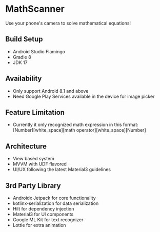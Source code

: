 # MathScanner
Use your phone's camera to solve mathematical equations!

## Build Setup
* Android Studio Flamingo
* Gradle 8
* JDK 17

## Availability
* Only support Android 8.1 and above
* Need Google Play Services available in the device for image picker

## Feature Limitation
* Currently it only recognized math expression in this format:<br />
  [Number][white_space][math operator][white_space][Number]

## Architecture
* View based system
* MVVM with UDF flavored
* UI/UX following the latest Material3 guidelines

## 3rd Party Library
* Androidx Jetpack for core functionality
* kotlinx-serialization for data serialization
* Hilt for dependency injection
* Material3 for UI components
* Google ML Kit for text recognizer
* Lottie for extra animation
